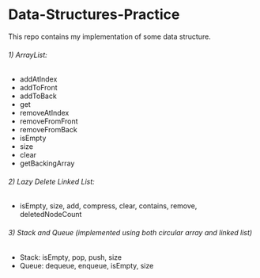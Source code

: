 # Data-Structures-Practice
This repo contains my implementation of some data structure.

###### 1) ArrayList:
- addAtIndex 
- addToFront 
- addToBack 
- get 
- removeAtIndex 
- removeFromFront 
- removeFromBack 
- isEmpty 
- size
- clear 
- getBackingArray
      
###### 2) Lazy Delete Linked List:
- isEmpty, size, add, compress, clear, contains, remove, deletedNodeCount
      
###### 3) Stack and Queue (implemented using both circular array and linked list)
- Stack: isEmpty, pop, push, size
- Queue: dequeue, enqueue, isEmpty, size
      
